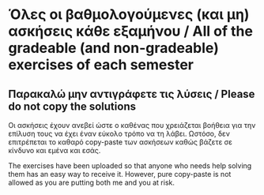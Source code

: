 # Όλες οι βαθμολογούμενες (και μη) ασκήσεις κάθε εξαμήνου / All of the gradeable (and non-gradeable) exercises of each semester

## Παρακαλώ μην αντιγράφετε τις λύσεις / Please do not copy the solutions

Οι ασκήσεις έχουν ανεβεί ώστε ο καθένας που χρειάζεται βοήθεια για την επίλυση τους
να έχει έναν εύκολο τρόπο να τη λάβει. Ωστόσο, δεν επιτρέπεται το καθαρό copy-paste
των ασκήσεων καθώς βάζετε σε κίνδυνο και εμένα και εσάς.

The exercises have been uploaded so that anyone who needs help solving them has an
easy way to receive it. However, pure copy-paste is not allowed as you are putting 
both me and you at risk.
